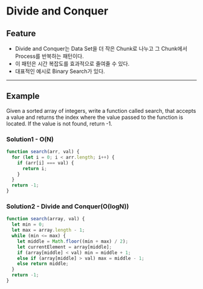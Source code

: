 # Divide and Conquer

## Feature

- Divide and Conquer는 Data Set을 더 작은 Chunk로 나누고 그 Chunk에서 Process를 반복하는 패턴이다.
- 이 패턴은 시간 복잡도를 효과적으로 줄여줄 수 있다.
- 대표적인 예시로 Binary Search가 있다.

---

## Example

Given a sorted array of integers, write a function called search, that accepts a value and returns the index where the value passed to the function is located. If the value is not found, return -1.

### Solution1 - O(N)

```js
function search(arr, val) {
  for (let i = 0; i < arr.length; i++) {
    if (arr[i] === val) {
      return i;
    }
  }
  return -1;
}
```

### Solution2 - Divide and Conquer(O(logN))

```js
function search(array, val) {
  let min = 0;
  let max = array.length - 1;
  while (min <= max) {
    let middle = Math.floor((min + max) / 2);
    let currentElement = array[middle];
    if (array[middle] < val) min = middle + 1;
    else if (array[middle] > val) max = middle - 1;
    else return middle;
  }
  return -1;
}
```
